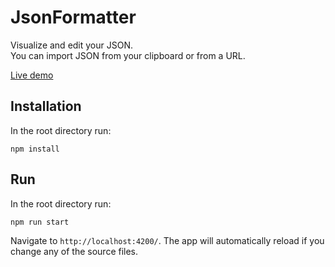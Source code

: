 # JsonFormatter

Visualize and edit your JSON.  
You can import JSON from your clipboard or from a URL.

[Live demo](https://adrienaudouard.github.io/json-formatter/)

## Installation 

In the root directory run:
```
npm install
```

## Run

In the root directory run:

```
npm run start
```

Navigate to `http://localhost:4200/`. The app will automatically reload if you change any of the source files.
